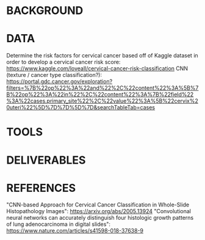 # BACKGROUND 

# DATA
Determine the risk factors for cervical cancer based off of Kaggle dataset in order to develop a cervical cancer risk score: https://www.kaggle.com/loveall/cervical-cancer-risk-classification
CNN (texture / cancer type classification?): https://portal.gdc.cancer.gov/exploration?filters=%7B%22op%22%3A%22and%22%2C%22content%22%3A%5B%7B%22op%22%3A%22in%22%2C%22content%22%3A%7B%22field%22%3A%22cases.primary_site%22%2C%22value%22%3A%5B%22cervix%20uteri%22%5D%7D%7D%5D%7D&searchTableTab=cases

# TOOLS

# DELIVERABLES

# REFERENCES
"CNN-based Approach for Cervical Cancer Classification in Whole-Slide Histopathology Images": https://arxiv.org/abs/2005.13924
"Convolutional neural networks can accurately distinguish four histologic growth patterns of lung adenocarcinoma in digital slides": https://www.nature.com/articles/s41598-018-37638-9
